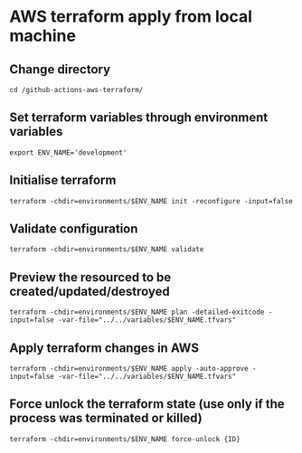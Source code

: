# AWS terraform apply from local machine

## Change directory

    cd /github-actions-aws-terraform/

## Set terraform variables through environment variables

    export ENV_NAME='development'

## Initialise terraform

    terraform -chdir=environments/$ENV_NAME init -reconfigure -input=false

## Validate configuration

    terraform -chdir=environments/$ENV_NAME validate

## Preview the resourced to be created/updated/destroyed

    terraform -chdir=environments/$ENV_NAME plan -detailed-exitcode -input=false -var-file="../../variables/$ENV_NAME.tfvars"

## Apply terraform changes in AWS

    terraform -chdir=environments/$ENV_NAME apply -auto-approve -input=false -var-file="../../variables/$ENV_NAME.tfvars"

## Force unlock the terraform state (use only if the process was terminated or killed)

    terraform -chdir=environments/$ENV_NAME force-unlock {ID}